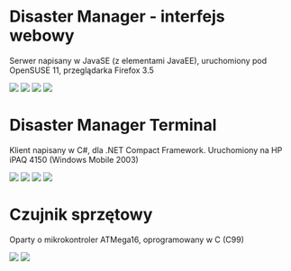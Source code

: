 # Disaster Manager - interfejs webowy #
Serwer napisany w JavaSE (z elementami JavaEE), uruchomiony pod OpenSUSE 11, przeglądarka Firefox 3.5

[![](http://disaster-manager.googlecode.com/svn/wiki/screenshots/mini/dm-1.png)](http://code.google.com/p/disaster-manager/wiki/screenshotsBig#Edycja_procedury)
[![](http://disaster-manager.googlecode.com/svn/wiki/screenshots/mini/dm-2.png)](http://code.google.com/p/disaster-manager/wiki/screenshotsBig#Raport_wykonania_procedury)
[![](http://disaster-manager.googlecode.com/svn/wiki/screenshots/mini/dm-3.png)](http://code.google.com/p/disaster-manager/wiki/screenshotsBig#Konfiguracja_czujnika)
[![](http://disaster-manager.googlecode.com/svn/wiki/screenshots/mini/dm-4.png)](http://code.google.com/p/disaster-manager/wiki/screenshotsBig#Wygląd_interfejsu)

# Disaster Manager Terminal #
Klient napisany w C#, dla .NET Compact Framework. Uruchomiony na HP iPAQ 4150 (Windows Mobile 2003)

[![](http://disaster-manager.googlecode.com/svn/wiki/screenshots/mini/dmt-1.png)](http://code.google.com/p/disaster-manager/wiki/screenshotsBig#Lista_komunikatów)
[![](http://disaster-manager.googlecode.com/svn/wiki/screenshots/mini/dmt-2.png)](http://code.google.com/p/disaster-manager/wiki/screenshotsBig#Lista_procedur)
[![](http://disaster-manager.googlecode.com/svn/wiki/screenshots/mini/dmt-3.png)](http://code.google.com/p/disaster-manager/wiki/screenshotsBig#Okno_konfiguracji)
[![](http://disaster-manager.googlecode.com/svn/wiki/screenshots/mini/dmt-4.png)](http://code.google.com/p/disaster-manager/wiki/screenshotsBig#Komunikat_o_nowej_wiadomości)

# Czujnik sprzętowy #
Oparty o mikrokontroler ATMega16, oprogramowany w C (C99)

[![](http://disaster-manager.googlecode.com/svn/wiki/screenshots/mini/dmhwp-1.jpg)](http://code.google.com/p/disaster-manager/wiki/screenshotsBig#Tryb_produkcyjny)
[![](http://disaster-manager.googlecode.com/svn/wiki/screenshots/mini/dmhwp-2.jpg)](http://code.google.com/p/disaster-manager/wiki/screenshotsBig#Tryb_debug)